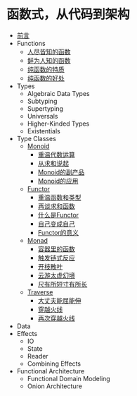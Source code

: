 # 函数式，从代码到架构

- [前言](README.md)
- Functions
    - [人尽皆知的函数](5_function/1_function.md)
    - [鲜为人知的函数](5_function/2_advanced_func.md)
    - [纯函数的特质](5_function/3_pure_fp.md)
    - [纯函数的好处](5_function/4_why_pure_fp.md)
- Types
    - Algebraic Data Types
    - Subtyping
    - Supertyping
    - Universals
    - Higher-Kinded Types
    - Existentials
- Type Classes
    - [Monoid](1_monoid/README.md)
        - [重温代数运算](1_monoid/1_revisit_algebra.md)
        - [从求和说起](1_monoid/2_sum_function.md)
        - [Monoid的副产品](1_monoid/3_semigroup.md)
        - [Monoid的应用](1_monoid/4_monoid_usage.md)
    - [Functor](2_functor/README.md)
        - [重温函数和类型](2_functor/1_revisit_function.md)
        - [再谈求和函数](2_functor/2_sum_func_again.md)
        - [什么是Functor](2_functor/3_what_is_functor.md)
        - [自己变成自己](2_functor/4_endofunctor.md)
        - [Functor的意义](2_functor/5_functor_point.md)
    - [Monad](3_monad/README.md)
        - [容器里的函数](3_monad/1_applicative.md)
        - [触发链式反应](3_monad/2_monad.md)
        - [开枝散叶](3_monad/3_tree_monad.md)
        - [云游太虚幻境](3_monad/4_identity.md)
        - [尺有所短寸有所长](3_monad/5_app_vs_monad.md)
    - [Traverse](4_traverse/README.md)
        - [大丈夫能屈能伸](4_traverse/1_foldable.md)
        - [穿越火线](4_traverse/2_traverse.md)
        - [再次穿越火线](4_traverse/3_traverse_functor.md)
- Data
- Effects
    - IO
    - State
    - Reader
    - Combining Effects
- Functional Architecture
    - Functional Domain Modeling
    - Onion Architecture
